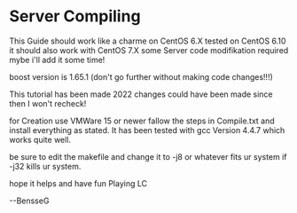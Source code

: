 # Server Compiling

This Guide should work like a charme on CentOS 6.X tested on CentOS 6.10 it should also work with CentOS 7.X some Server code modifikation required mybe i'll add it some time!

boost version is 1.65.1 (don't go further without making code changes!!!)

This tutorial has been made 2022 changes could have been made since then I won't recheck!

for Creation use VMWare 15 or newer fallow the steps in Compile.txt and install everything as stated. It has been tested with gcc Version 4.4.7 which works quite well.

be sure to edit the makefile and change it to -j8 or whatever fits ur system if -j32 kills ur system.

hope it helps and have fun Playing LC

--BensseG